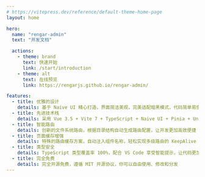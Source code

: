```yaml
---
# https://vitepress.dev/reference/default-theme-home-page
layout: home

hero:
  name: "rengar-admin"
  text: "开发文档"

  actions:
    - theme: brand
      text: 快速开始
      link: /start/introduction
    - theme: alt
      text: 在线预览
      link: https://rengarjs.github.io/rengar-admin/

features:
  - title: 优雅的设计
    details: 基于 Naive UI 精心打造，界面简洁美观，完美适配暗黑模式，代码简单易懂
  - title: 先进技术栈
    details: 采用 Vue 3.5 + Vite 7 + TypeScript + Naive UI + Pinia + UnoCSS 等前沿技术
  - title: 智能路由
    details: 创新的文件系统路由，根据目录结构自动生成路由配置，让开发更加高效便捷
  - title: 页面缓存增强
    details: 特殊的路由缓存方案，自动注入组件名称，轻松实现多级路由的 KeepAlive 功能
  - title: 类型安全
    details: TypeScript 类型覆盖率 100%，配合 VS Code 享受智能提示，让代码更加健壮可靠
  - title: 完全免费
    details: 完全开源免费，遵循 MIT 开源协议，你可以自由使用、修改和分发
---
```

